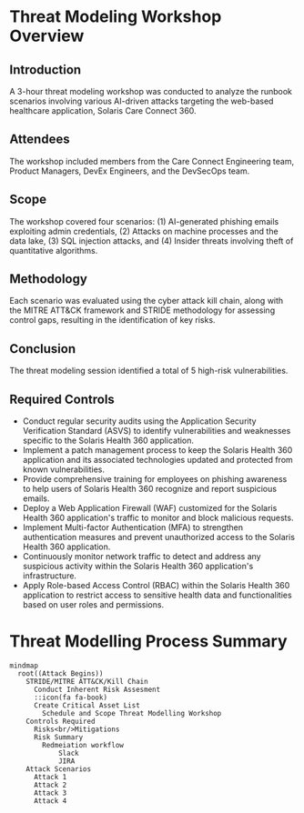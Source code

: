 Threat Modeling Workshop Overview
=================================

Introduction
------------

A 3-hour threat modeling workshop was conducted to analyze the runbook scenarios involving various AI-driven attacks targeting the web-based healthcare application, Solaris Care Connect 360.

Attendees
---------

The workshop included members from the Care Connect Engineering team, Product Managers, DevEx Engineers, and the DevSecOps team.

Scope
-----

The workshop covered four scenarios: (1) AI-generated phishing emails exploiting admin credentials, (2) Attacks on machine processes and the data lake, (3) SQL injection attacks, and (4) Insider threats involving theft of quantitative algorithms.

Methodology
-----------

Each scenario was evaluated using the cyber attack kill chain, along with the MITRE ATT&CK framework and STRIDE methodology for assessing control gaps, resulting in the identification of key risks.

Conclusion
----------

The threat modeling session identified a total of 5 high-risk vulnerabilities.

Required Controls
-----------------

-   Conduct regular security audits using the Application Security Verification Standard (ASVS) to identify vulnerabilities and weaknesses specific to the Solaris Health 360 application.
-   Implement a patch management process to keep the Solaris Health 360 application and its associated technologies updated and protected from known vulnerabilities.
-   Provide comprehensive training for employees on phishing awareness to help users of Solaris Health 360 recognize and report suspicious emails.
-   Deploy a Web Application Firewall (WAF) customized for the Solaris Health 360 application's traffic to monitor and block malicious requests.
-   Implement Multi-factor Authentication (MFA) to strengthen authentication measures and prevent unauthorized access to the Solaris Health 360 application.
-   Continuously monitor network traffic to detect and address any suspicious activity within the Solaris Health 360 application's infrastructure.
-   Apply Role-based Access Control (RBAC) within the Solaris Health 360 application to restrict access to sensitive health data and functionalities based on user roles and permissions.

# Threat Modelling Process Summary

```mermaid
mindmap
  root((Attack Begins))
    STRIDE/MITRE ATT&CK/Kill Chain
      Conduct Inherent Risk Assesment
      ::icon(fa fa-book)
      Create Critical Asset List
        Schedule and Scope Threat Modelling Workshop
    Controls Required
      Risks<br/>Mitigations
      Risk Summary
        Redmeiation workflow
            Slack
            JIRA 
    Attack Scenarios
      Attack 1
      Attack 2
      Attack 3
      Attack 4

